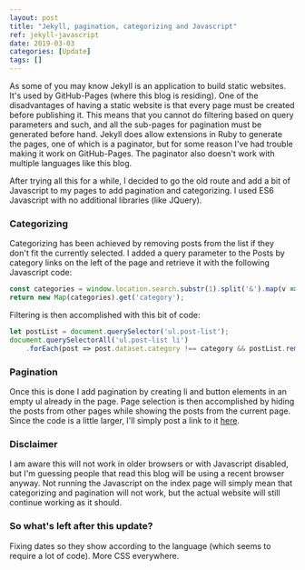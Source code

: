 ```yaml
---
layout: post
title: "Jekyll, pagination, categorizing and Javascript"
ref: jekyll-javascript
date: 2019-03-03
categories: [Update]
tags: []
---
```

As some of you may know Jekyll is an application to build static websites. It's used by GitHub-Pages (where this blog is residing). One of the disadvantages of having a static website is that every page must be created before publishing it. This means that you cannot do filtering based on query parameters and such, and all the sub-pages for pagination must be generated before hand. Jekyll does allow extensions in Ruby to generate the pages, one of which is a paginator, but for some reason I've had trouble making it work on GitHub-Pages. The paginator also doesn't work with multiple languages like this blog.

After trying all this for a while, I decided to go the old route and add a bit of Javascript to my pages to add pagination and categorizing. I used ES6 Javascript with no additional libraries (like JQuery).

### Categorizing

Categorizing has been achieved by removing posts from the list if they don't fit the currently selected. I added a query parameter to the Posts by category links on the left of the page and retrieve it with the following Javascript code:

```javascript
const categories = window.location.search.substr(1).split('&').map(v => v.split('='));
return new Map(categories).get('category');
```

Filtering is then accomplished with this bit of code:

```javascript
let postList = document.querySelector('ul.post-list');
document.querySelectorAll('ul.post-list li')
    .forEach(post => post.dataset.category !== category && postList.removeChild(post));
```

### Pagination

Once this is done I add pagination by creating li and button elements in an empty ul already in the page. Page selection is then accomplished by hiding the posts from other pages while showing the posts from the current page. Since the code is a little larger, I'll simply post a link to it [here](/js/paginator.js).

### Disclaimer

I am aware this will not work in older browsers or with Javascript disabled, but I'm guessing people that read this blog will be using a recent browser anyway. Not running the Javascript on the index page will simply mean that categorizing and pagination will not work, but the actual website will still continue working as it should.

### So what's left after this update?

Fixing dates so they show according to the language (which seems to require a lot of code). More CSS everywhere.